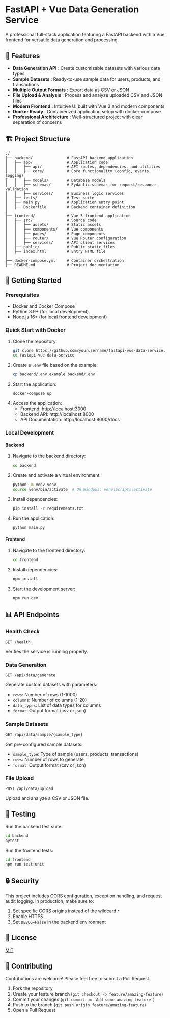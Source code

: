 # FastAPI + Vue Data Generation Service

A professional full-stack application featuring a FastAPI backend with a Vue frontend for versatile data generation and processing.

## 🌟 Features

- **Data Generation API** : Create customizable datasets with various data types
- **Sample Datasets** : Ready-to-use sample data for users, products, and transactions
- **Multiple Output Formats** : Export data as CSV or JSON
- **File Upload & Analysis** : Process and analyze uploaded CSV and JSON files
- **Modern Frontend** : Intuitive UI built with Vue 3 and modern components
- **Docker Ready** : Containerized application setup with docker-compose
- **Professional Architecture** : Well-structured project with clear separation of concerns

## 🏗️ Project Structure

```
./
├── backend/               # FastAPI backend application
│   ├── app/               # Application code
│   │   ├── api/           # API routes, dependencies, and utilities
│   │   ├── core/          # Core functionality (config, events, logging)
│   │   ├── models/        # Database models
│   │   ├── schemas/       # Pydantic schemas for request/response validation
│   │   ├── services/      # Business logic services
│   ├── tests/             # Test suite
│   ├── main.py            # Application entry point
│   ├── Dockerfile         # Backend container definition
│
├── frontend/              # Vue 3 frontend application
│   ├── src/               # Source code
│   │   ├── assets/        # Static assets
│   │   ├── components/    # Vue components
│   │   ├── pages/         # Page components
│   │   ├── router/        # Vue Router configuration
│   │   ├── services/      # API client services
│   ├── public/            # Public static files
│   ├── index.html         # Entry HTML file
│
├── docker-compose.yml     # Container orchestration
├── README.md              # Project documentation
```

## 🚀 Getting Started

### Prerequisites

- Docker and Docker Compose
- Python 3.9+ (for local development)
- Node.js 16+ (for local frontend development)

### Quick Start with Docker

1. Clone the repository:
   ```bash
   git clone https://github.com/yourusername/fastapi-vue-data-service.git
   cd fastapi-vue-data-service
   ```
2. Create a `.env` file based on the example:
   ```bash
   cp backend/.env.example backend/.env
   ```
3. Start the application:
   ```bash
   docker-compose up
   ```
4. Access the application:
   - Frontend: http://localhost:3000
   - Backend API: http://localhost:8000
   - API Documentation: http://localhost:8000/docs

### Local Development

#### Backend

1. Navigate to the backend directory:
   ```bash
   cd backend
   ```
2. Create and activate a virtual environment:
   ```bash
   python -m venv venv
   source venv/bin/activate  # On Windows: venv\Scripts\activate
   ```
3. Install dependencies:
   ```bash
   pip install -r requirements.txt
   ```
4. Run the application:
   ```bash
   python main.py
   ```

#### Frontend

1. Navigate to the frontend directory:
   ```bash
   cd frontend
   ```
2. Install dependencies:
   ```bash
   npm install
   ```
3. Start the development server:
   ```bash
   npm run dev
   ```

## 📊 API Endpoints

### Health Check

```
GET /health
```

Verifies the service is running properly.

### Data Generation

```
GET /api/data/generate
```

Generate custom datasets with parameters:

- `rows`: Number of rows (1-1000)
- `columns`: Number of columns (1-20)
- `data_types`: List of data types for columns
- `format`: Output format (csv or json)

### Sample Datasets

```
GET /api/data/sample/{sample_type}
```

Get pre-configured sample datasets:

- `sample_type`: Type of sample (users, products, transactions)
- `rows`: Number of rows to generate
- `format`: Output format (csv or json)

### File Upload

```
POST /api/data/upload
```

Upload and analyze a CSV or JSON file.

## 🧪 Testing

Run the backend test suite:

```bash
cd backend
pytest
```

Run the frontend tests:

```bash
cd frontend
npm run test:unit
```

## 🔒 Security

This project includes CORS configuration, exception handling, and request audit logging. In production, make sure to:

1. Set specific CORS origins instead of the wildcard `*`
2. Enable HTTPS
3. Set `DEBUG=False` in the backend environment

## 📄 License

[MIT](https://claude.ai/chat/LICENSE)

## 🤝 Contributing

Contributions are welcome! Please feel free to submit a Pull Request.

1. Fork the repository
2. Create your feature branch (`git checkout -b feature/amazing-feature`)
3. Commit your changes (`git commit -m 'Add some amazing feature'`)
4. Push to the branch (`git push origin feature/amazing-feature`)
5. Open a Pull Request

